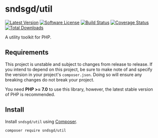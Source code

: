 # sndsgd/util

[![Latest Version](https://img.shields.io/github/release/sndsgd/sndsgd-util.svg?style=flat-square)](https://github.com/sndsgd/sndsgd-util/releases)
[![Software License](https://img.shields.io/badge/license-MIT-brightgreen.svg?style=flat-square)](https://github.com/sndsgd/sndsgd-util/LICENSE)
[![Build Status](https://img.shields.io/travis/sndsgd/sndsgd-util/master.svg?style=flat-square)](https://travis-ci.org/sndsgd/sndsgd-util)
[![Coverage Status](https://img.shields.io/coveralls/sndsgd/sndsgd-util.svg?style=flat-square)](https://coveralls.io/r/sndsgd/sndsgd-util?branch=master)
[![Total Downloads](https://img.shields.io/packagist/dt/sndsgd/util.svg?style=flat-square)](https://packagist.org/packages/sndsgd/util)

A utility toolkit for PHP.


## Requirements

This project is unstable and subject to changes from release to release. If you intend to depend on this project, be sure to make note of and specify the version in your project's `composer.json`. Doing so will ensure any breaking changes do not break your project.

You need **PHP >= 7.0** to use this library, however, the latest stable version of PHP is recommended.


## Install

Install `sndsgd/util` using [Composer](https://getcomposer.org/).

```
composer require sndsgd/util
```
